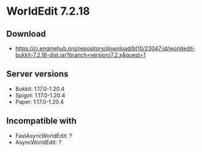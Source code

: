 # WorldEdit 7.2.18

## Download
- https://ci.enginehub.org/repository/download/bt10/23047:id/worldedit-bukkit-7.2.18-dist.jar?branch=version/7.2.x&guest=1

## Server versions
- Bukkit: 1.17.0-1.20.4
- Spigot: 1.17.0-1.20.4
- Paper: 1.17.0-1.20.4

## Incompatible with
- FastAsyncWorldEdit: ?
- AsyncWorldEdit: ?